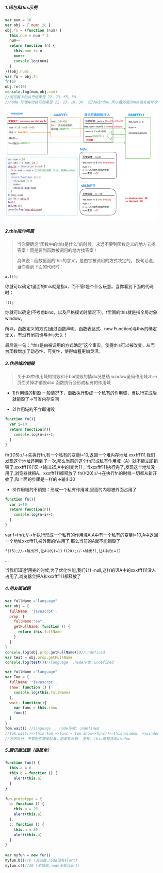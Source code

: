 ##### 1.闭包和this示例
```javascript
var num = 10
var obj = { num: 20 }
obj.fn = (function (num) {
  this.num = num * 3
  num++
  return function (n) {
    this.num += n
    num++
    console.log(num)
  }
})(obj.num)
var fn = obj.fn
fn(5)
obj.fn(10)
console.log(num,obj.num)
//浏览器中的执行结果是 22，23，65，30
//node 环境中的执行结果是 22，23，10，30 （没有window,所以最外层的num没有被修改)
```

![keynote](./img/WX20201019-153132@2x.png)

##### 2.this指向问题
>当你要确定“函数中的this是什么”的时候，永远不要到函数定义的地方去找答案！而是要到函数被调用的地方找答案！

>具体说：函数里面的this的含义，是由它被调用的方式决定的。
换句话说，当你看到下面的代码时：

`a.f();`

你就可以确定f里面的this就是指a，而不管f是个什么玩意。当你看到下面的代码时：

`f();`

你就可以确定(不考虑bind，以及严格模式时情况下)，f里面的this就是指全局对象window。

所以，函数定义的方式(通过函数声明、函数表达式、new Function)与this的确定无关，有没有闭包也与this无关！

最后说一句：“this是由被调用的方式确定”这个事实，使得this可以被改变，从而为函数增加了动态性、可变性，使得编程更加灵活。

##### 3.作用域的销毁

>关于JS中作用域的销毁和不bai销毁的情du况总结
window全局作用域zhi->页面关掉才销毁dao
函数执行会形成私有的作用域

- 1)作用域的销毁
一般情况下，函数执行形成一个私有的作用域，当执行完成后就销毁了->节省内存空间

- 2)作用域的不立即销毁
```javascript
function fn(){
  var i=10;
  return function(n){
    console.log(n+i++);
  }
}
```

fn()(15);//->先执行fn,有一个私有的变量i=10,返回一个堆内存地址 xxxfff111,我们发现这个地址还用到了一次,那么当前的这个fn形成私有作用域（A）就不能立即销毁了,xxxfff111(15)->输出25,A中的i变为11；当xxxfff111执行完了,发现这个地址没用了,浏览器就把A、xxxfff111都释放了
fn()(20);//->在执行fn的时候一切都从新开始了,和上面的步骤是一样的->输出30

- 3)作用域的不销毁：形成一个私有作用域,里面的内容被外面占用了
```javascript
function fn(){
  var i=10;
  return function(n){
    console.log(n+i++);
  }
}
```
var f=fn();//->fn执行形成一个私有的作用域A,A中有一个私有的变量i=10,A中返回一个地址xxxfff11,被外面的f占用了,那么当前的A就不能销毁了

`f(15);//->输出25,让A中的i=11`
`f(20);//->输出31,让A中的i=12`

...

当我们知道f用完的时候,为了优化性能,我们让f=null,这样的话A中的xxxfff111没人占用了,浏览器会把A和xxxfff111都释放了


##### 4.用友面试题
```javascript
var fullName ="language"
var obj = {
  fullName: 'javascrpt',
  prop: {
    fullName:"ee",
    getFullName: function () {
      return this.fullName
    }
  }
}
console.log(obj.prop.getFullName())//undefined
var test = obj.prop.getFullName
console.log(test())//language  ,node环境：undefined
```

```javascript
var fullName ="language"
var Tom = {
  fullName: 'javascrpt',
  show: function () {
    console.log(this.fullName)
  },
  wait: function(){
    var func = this.show
    func()
  }
}
Tom.wait() //language  , node环境: undefined
//Tom.wait()=>this:Tom =>func = Tom.show=>func()=>this:window  =>window.name
//方法执行，不管他在哪里就看，前面有没有. 没有. this就是指向window
```

##### 5.腾讯面试题（很简单）
```javascript
function fun() {
  this.a = 0
  this.b = function () {
    alert(this.a)
  }
}

fun.prototype = {
  b: function () {
    this.a = 20
    alert(this.a)
  },
  c: function () {
    this.a = 30
    alert(this.a)
  }
}

var myfun = new fun()
myfun.b()//0 (浏览器,node没有alert)
myfun.c()//30 (浏览器,node没有alert)
```